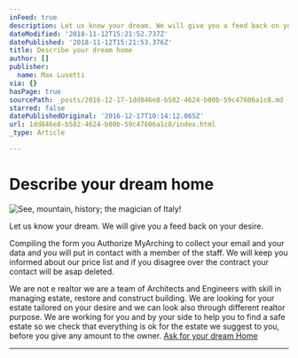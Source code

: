 ```yaml
---
inFeed: true
description: Let us know your dream. We will give you a feed back on your desire.
dateModified: '2018-11-12T15:21:52.737Z'
datePublished: '2018-11-12T15:21:53.376Z'
title: Describe your dream home
author: []
publisher:
  name: Max Lusetti
via: {}
hasPage: true
sourcePath: _posts/2016-12-17-1dd846e8-b582-4624-b00b-59c47606a1c8.md
starred: false
datePublishedOriginal: '2016-12-17T10:14:12.065Z'
url: 1dd846e8-b582-4624-b00b-59c47606a1c8/index.html
_type: Article

---
```

# Describe your dream home
![See, mountain, history; the magician of Italy!](https://s3-us-west-2.amazonaws.com/the-grid-img/p/f6c6e3a90257799c03beda8d75cc6f58b2549c9e.jpg)

Let us know your dream. We will give you a feed back on your desire.

Compiling the form you Authorize MyArching to collect your email and your data and you will put in contact with a member of the staff. We will keep you informed about our price list and if you disagree over the contract your contact will be asap deleted.

We are not e realtor we are a team of Architects and Engineers with skill in managing estate, restore and construct building. We are looking for your estate tailored on your desire and we can look also through different realtor purpose. We are working for you and by your side to help you to find a safe estate so we check that everything is ok for the estate we suggest to you, before you give any amount to the owner.
[Ask for your dream Home][0]

---



[0]: https://goo.gl/forms/Omit3573M7AD6XGC2